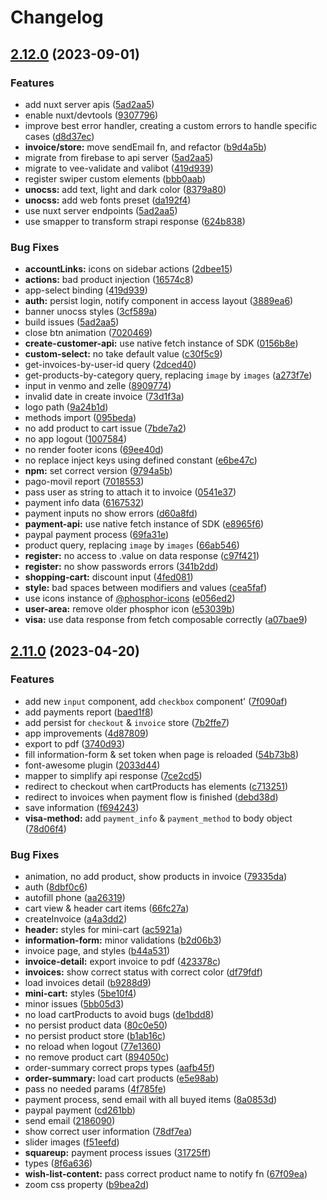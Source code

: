 # Changelog

## [2.12.0](https://github.com/Novanet-Studio/fast-ecommerce-fe/compare/v2.11.0...v2.12.0) (2023-09-01)


### Features

* add nuxt server apis ([5ad2aa5](https://github.com/Novanet-Studio/fast-ecommerce-fe/commit/5ad2aa534649dba359cdca638c0f9261d43b603c))
* enable nuxt/devtools ([9307796](https://github.com/Novanet-Studio/fast-ecommerce-fe/commit/9307796802b76990c8dfe1f463eb638101934cbe))
* improve best error handler, creating a custom errors to handle specific cases ([d8d37ec](https://github.com/Novanet-Studio/fast-ecommerce-fe/commit/d8d37ec1cc60e6e79a2a099380221779da2c2cfc))
* **invoice/store:** move sendEmail fn, and refactor ([b9d4a5b](https://github.com/Novanet-Studio/fast-ecommerce-fe/commit/b9d4a5bffada517e479661d1bc336c2d5ecc4596))
* migrate from firebase to api server ([5ad2aa5](https://github.com/Novanet-Studio/fast-ecommerce-fe/commit/5ad2aa534649dba359cdca638c0f9261d43b603c))
* migrate to vee-validate and valibot ([419d939](https://github.com/Novanet-Studio/fast-ecommerce-fe/commit/419d939c8a054dd507559a2c70a0832fdc527725))
* register swiper custom elements ([bbb0aab](https://github.com/Novanet-Studio/fast-ecommerce-fe/commit/bbb0aab5fcaa6224ee53e42b90bc3c155a12e189))
* **unocss:** add text, light and dark color ([8379a80](https://github.com/Novanet-Studio/fast-ecommerce-fe/commit/8379a80715eb176bfba4991ed028cefbc457ec9a))
* **unocss:** add web fonts preset ([da192f4](https://github.com/Novanet-Studio/fast-ecommerce-fe/commit/da192f45121059d5b42b5d4d0155ef9201697cdf))
* use nuxt server endpoints ([5ad2aa5](https://github.com/Novanet-Studio/fast-ecommerce-fe/commit/5ad2aa534649dba359cdca638c0f9261d43b603c))
* use smapper to transform strapi response ([624b838](https://github.com/Novanet-Studio/fast-ecommerce-fe/commit/624b8382c3602198ad5f578c76297b3cf04d9f29))


### Bug Fixes

* **accountLinks:** icons on sidebar actions ([2dbee15](https://github.com/Novanet-Studio/fast-ecommerce-fe/commit/2dbee1525fa7cc5ea05fa5809b09798506fe5196))
* **actions:** bad product injection ([16574c8](https://github.com/Novanet-Studio/fast-ecommerce-fe/commit/16574c8485cde2ccc6b7e270ae5f1411d3996797))
* app-select binding ([419d939](https://github.com/Novanet-Studio/fast-ecommerce-fe/commit/419d939c8a054dd507559a2c70a0832fdc527725))
* **auth:** persist login, notify component in access layout ([3889ea6](https://github.com/Novanet-Studio/fast-ecommerce-fe/commit/3889ea6301b196db00ef3001e5e81c982d600848))
* banner unocss styles ([3cf589a](https://github.com/Novanet-Studio/fast-ecommerce-fe/commit/3cf589a1721db92400f82fd0e9f39b043683357d))
* build issues ([5ad2aa5](https://github.com/Novanet-Studio/fast-ecommerce-fe/commit/5ad2aa534649dba359cdca638c0f9261d43b603c))
* close btn animation ([7020469](https://github.com/Novanet-Studio/fast-ecommerce-fe/commit/7020469e355754a18a4b22676f3471315f6ab98d))
* **create-customer-api:** use native fetch instance of SDK ([0156b8e](https://github.com/Novanet-Studio/fast-ecommerce-fe/commit/0156b8e050fb3f263fe74185ea0a88a7fa81b8d6))
* **custom-select:** no take default value ([c30f5c9](https://github.com/Novanet-Studio/fast-ecommerce-fe/commit/c30f5c9b900dd8e1b4f7e4bce83a9c159d27382b))
* get-invoices-by-user-id query ([2dced40](https://github.com/Novanet-Studio/fast-ecommerce-fe/commit/2dced40a1b62678d49ed03211181550cf6bca673))
* get-products-by-category query, replacing `image` by `images` ([a273f7e](https://github.com/Novanet-Studio/fast-ecommerce-fe/commit/a273f7e55ba7574fa4ebaf58fde0c8819718d1d4))
* input in venmo and zelle ([8909774](https://github.com/Novanet-Studio/fast-ecommerce-fe/commit/89097749652b8f8e5f2ee25deaf39ff1f37b1c7c))
* invalid date in create invoice ([73d1f3a](https://github.com/Novanet-Studio/fast-ecommerce-fe/commit/73d1f3a6d89d40b28fb2540582ba6b5db49c8e4b))
* logo path ([9a24b1d](https://github.com/Novanet-Studio/fast-ecommerce-fe/commit/9a24b1d93078563ab843e860c90f8e46166a99e4))
* methods import ([095beda](https://github.com/Novanet-Studio/fast-ecommerce-fe/commit/095beda41deafc0440f93f0e95d49a0f5b4318da))
* no add product to cart issue ([7bde7a2](https://github.com/Novanet-Studio/fast-ecommerce-fe/commit/7bde7a24bfcf62e380df2d685e15645b636b479e))
* no app logout ([1007584](https://github.com/Novanet-Studio/fast-ecommerce-fe/commit/100758469cb0d5fd03120947c564175cb1dbbb9e))
* no render footer icons ([69ee40d](https://github.com/Novanet-Studio/fast-ecommerce-fe/commit/69ee40d67e476291884fd88c5fc7cb2d4d82b33a))
* no replace inject keys using defined constant ([e6be47c](https://github.com/Novanet-Studio/fast-ecommerce-fe/commit/e6be47c1b8bdc201146509781596fa94bab6a901))
* **npm:** set correct version ([9794a5b](https://github.com/Novanet-Studio/fast-ecommerce-fe/commit/9794a5b51f0f9ca9015ac83153b96a62ee6aac5b))
* pago-movil report ([7018553](https://github.com/Novanet-Studio/fast-ecommerce-fe/commit/701855370c8c52a246dd21e46f06d8ab235d24fd))
* pass user as string to attach it to invoice ([0541e37](https://github.com/Novanet-Studio/fast-ecommerce-fe/commit/0541e37a84ed6b1e5c8026ce02bef4f21b958ad5))
* payment info data ([6167532](https://github.com/Novanet-Studio/fast-ecommerce-fe/commit/616753268a093fcaf05a1e0933f0a6ccbaf5e856))
* payment inputs no show errors ([d60a8fd](https://github.com/Novanet-Studio/fast-ecommerce-fe/commit/d60a8fda0b90924f849135c8dee3f687d02fe5fa))
* **payment-api:** use native fetch instance of SDK ([e8965f6](https://github.com/Novanet-Studio/fast-ecommerce-fe/commit/e8965f6aaf00bd3598b01c57e23d5a8ad53c88fd))
* paypal payment process ([69fa31e](https://github.com/Novanet-Studio/fast-ecommerce-fe/commit/69fa31ef5bc36ad07506dc1ab3a13dd4d0ecddd4))
* product query, replacing `image` by `images` ([66ab546](https://github.com/Novanet-Studio/fast-ecommerce-fe/commit/66ab5467c86390245b8a56deaa33124c37bb48c8))
* **register:** no access to .value on data response ([c97f421](https://github.com/Novanet-Studio/fast-ecommerce-fe/commit/c97f421142a84a9828ad614b214f238dc297ed30))
* **register:** no show passwords errors ([341b2dd](https://github.com/Novanet-Studio/fast-ecommerce-fe/commit/341b2ddafb388c01ffa5d563bd184d30f8b2bd56))
* **shopping-cart:** discount input ([4fed081](https://github.com/Novanet-Studio/fast-ecommerce-fe/commit/4fed08131caa8511f79893696378723e17559545))
* **style:** bad spaces between modifiers and values ([cea5faf](https://github.com/Novanet-Studio/fast-ecommerce-fe/commit/cea5faf84760d08880a422c0b0266e53cc3b2e00))
* use icons instance of [@phosphor-icons](https://github.com/phosphor-icons) ([e056ed2](https://github.com/Novanet-Studio/fast-ecommerce-fe/commit/e056ed26c479ca676c82f9ae4c59636028c7517f))
* **user-area:** remove older phosphor icon ([e53039b](https://github.com/Novanet-Studio/fast-ecommerce-fe/commit/e53039bd08be857b9a911736646614a0dddb6f7c))
* **visa:** use data response from fetch composable correctly ([a07bae9](https://github.com/Novanet-Studio/fast-ecommerce-fe/commit/a07bae9c536e8adca6409f7d755c25bf15566424))

## [2.11.0](https://github.com/Novanet-Studio/fast-ecommerce-fe/compare/v2.10.0...v2.11.0) (2023-04-20)


### Features

* add new `input` component, add `checkbox` component' ([7f090af](https://github.com/Novanet-Studio/fast-ecommerce-fe/commit/7f090af985e50aa4724d1d7cc4d3e958141843d6))
* add payments report ([baed1f8](https://github.com/Novanet-Studio/fast-ecommerce-fe/commit/baed1f8240690430229476767edf8f0bab3c2e9e))
* add persist for `checkout` & `invoice` store ([7b2ffe7](https://github.com/Novanet-Studio/fast-ecommerce-fe/commit/7b2ffe7c9235634dac6b06ffb738df0ad73f8c3e))
* app improvements ([4d87809](https://github.com/Novanet-Studio/fast-ecommerce-fe/commit/4d87809bc451ca372e337d44fc49f0e5a147e0ce))
* export to pdf ([3740d93](https://github.com/Novanet-Studio/fast-ecommerce-fe/commit/3740d9370936a84c422a9fb7f5f78761aaaa8c88))
* fill information-form & set token when page is reloaded ([54b73b8](https://github.com/Novanet-Studio/fast-ecommerce-fe/commit/54b73b816fc07bbac863964c8bd8c496a8fa5f32))
* font-awesome plugin ([2033d44](https://github.com/Novanet-Studio/fast-ecommerce-fe/commit/2033d448a781e3e005dc9fec6fbdc24e73d53b80))
* mapper to simplify api response ([7ce2cd5](https://github.com/Novanet-Studio/fast-ecommerce-fe/commit/7ce2cd5357b439d71a443d50e0f6e067faa3f114))
* redirect to checkout when cartProducts has elements ([c713251](https://github.com/Novanet-Studio/fast-ecommerce-fe/commit/c713251301c1724cbb7745626cd97717857720d3))
* redirect to invoices when payment flow is finished ([debd38d](https://github.com/Novanet-Studio/fast-ecommerce-fe/commit/debd38d315312446937ce1503506b3cb079398f4))
* save information ([f694243](https://github.com/Novanet-Studio/fast-ecommerce-fe/commit/f69424326f77d6bff3b0699ba3dfb3f9fba51ff0))
* **visa-method:** add `payment_info` & `payment_method` to body object ([78d06f4](https://github.com/Novanet-Studio/fast-ecommerce-fe/commit/78d06f4036e6391f75b2e582a1fc2900ba42de95))


### Bug Fixes

* animation, no add product, show products in invoice ([79335da](https://github.com/Novanet-Studio/fast-ecommerce-fe/commit/79335da7d6ad37406de105f8d4bccb20c5eb61db))
* auth ([8dbf0c6](https://github.com/Novanet-Studio/fast-ecommerce-fe/commit/8dbf0c697cc827706405db4cca954307ea3bbbeb))
* autofill phone ([aa26319](https://github.com/Novanet-Studio/fast-ecommerce-fe/commit/aa26319a2ef4b842e6bd93cee12c907c1a3ec2ce))
* cart view & header cart items ([66fc27a](https://github.com/Novanet-Studio/fast-ecommerce-fe/commit/66fc27a6507e5129433f97ec544e88a90bc9f424))
* createInvoice ([a4a3dd2](https://github.com/Novanet-Studio/fast-ecommerce-fe/commit/a4a3dd2f14ec31bda257801fda12ee41c1db567f))
* **header:** styles for mini-cart ([ac5921a](https://github.com/Novanet-Studio/fast-ecommerce-fe/commit/ac5921abdfce86b00d37676aa013b4b27b12d1aa))
* **information-form:** minor validations ([b2d06b3](https://github.com/Novanet-Studio/fast-ecommerce-fe/commit/b2d06b37993329694cb00025c6e9115bf4d69709))
* invoice page, and styles ([b44a531](https://github.com/Novanet-Studio/fast-ecommerce-fe/commit/b44a531cf027f2328cc5398fba34f6dd6cb1af87))
* **invoice-detail:** export invoice to pdf ([423378c](https://github.com/Novanet-Studio/fast-ecommerce-fe/commit/423378c94a52b00482ad131d3fb1d78c29f591a0))
* **invoices:** show correct status with correct color ([df79fdf](https://github.com/Novanet-Studio/fast-ecommerce-fe/commit/df79fdf64487caf7c166542f404f4aeec15de3a8))
* load invoices detail ([b9288d9](https://github.com/Novanet-Studio/fast-ecommerce-fe/commit/b9288d9e903fed4737f01f1465d9da7a3255da77))
* **mini-cart:** styles ([5be10f4](https://github.com/Novanet-Studio/fast-ecommerce-fe/commit/5be10f4ce06b8f415feb33577fe8213104ffeccd))
* minor issues ([5bb05d3](https://github.com/Novanet-Studio/fast-ecommerce-fe/commit/5bb05d3201db2c4458f79d0cc14bf6f8e4c572ff))
* no load cartProducts to avoid bugs ([de1bdd8](https://github.com/Novanet-Studio/fast-ecommerce-fe/commit/de1bdd86e6dfbc4ad6f1db17d6a5f6bfc268b617))
* no persist product data ([80c0e50](https://github.com/Novanet-Studio/fast-ecommerce-fe/commit/80c0e50ee6249ce79a4f47c151a49b4c8cb5120f))
* no persist product store ([b1ab16c](https://github.com/Novanet-Studio/fast-ecommerce-fe/commit/b1ab16cf1b6f1c4d44322a3165adbd7af038e1c9))
* no reload when logout ([77e1360](https://github.com/Novanet-Studio/fast-ecommerce-fe/commit/77e13604cc8f353d7a706a67fa4d0d92ba53196b))
* no remove product cart ([894050c](https://github.com/Novanet-Studio/fast-ecommerce-fe/commit/894050c8ea7dd17af07548ff24be54c94e6c878c))
* order-summary correct props types ([aafb45f](https://github.com/Novanet-Studio/fast-ecommerce-fe/commit/aafb45fa5d419d979fbb4bbb9bfce5365c331fb5))
* **order-summary:** load cart products ([e5e98ab](https://github.com/Novanet-Studio/fast-ecommerce-fe/commit/e5e98aba4a52de80077f3ca3fef5364b029b75d6))
* pass no needed params ([4f785fe](https://github.com/Novanet-Studio/fast-ecommerce-fe/commit/4f785fe91b63124074898175ef52437abd2238e8))
* payment process, send email with all buyed items ([8a0853d](https://github.com/Novanet-Studio/fast-ecommerce-fe/commit/8a0853dbae41f7474bdd7f53841d4883af8a583f))
* paypal payment ([cd261bb](https://github.com/Novanet-Studio/fast-ecommerce-fe/commit/cd261bb84e0c86f59fb83bc295514dc3f56ef418))
* send email ([2186090](https://github.com/Novanet-Studio/fast-ecommerce-fe/commit/2186090ccf0bf3562fcf1d73607cee7936c16fdd))
* show correct user information ([78df7ea](https://github.com/Novanet-Studio/fast-ecommerce-fe/commit/78df7eaba4f5022e9bad2c017568409289036b94))
* slider images ([f51eefd](https://github.com/Novanet-Studio/fast-ecommerce-fe/commit/f51eefd5dea47a7dcdd1596d4942f1910aa57ef3))
* **squareup:** payment process issues ([31725ff](https://github.com/Novanet-Studio/fast-ecommerce-fe/commit/31725ff2df19c711310131649f5a8734c6e8222a))
* types ([8f6a636](https://github.com/Novanet-Studio/fast-ecommerce-fe/commit/8f6a6369382a43324709d580eded3e28e51fcb4e))
* **wish-list-content:** pass correct product name to notify fn ([67f09ea](https://github.com/Novanet-Studio/fast-ecommerce-fe/commit/67f09ea4a4d8398acbb3a0e998cb57da161e1591))
* zoom css property ([b9bea2d](https://github.com/Novanet-Studio/fast-ecommerce-fe/commit/b9bea2d03a2070b2e718022946f7cfd9a1344c26))
